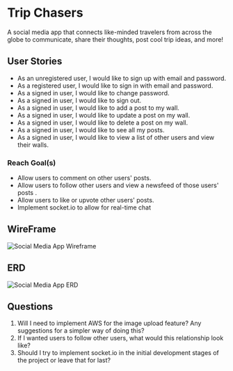 # Trip Chasers

A social media app that connects like-minded travelers from across the globe to communicate, share their thoughts, post cool trip ideas, and more!

## User Stories 

* As an unregistered user, I would like to sign up with email and password.
* As a registered user, I would like to sign in with email and password.
* As a signed in user, I would like to change password.
* As a signed in user, I would like to sign out.
* As a signed in user, I would like to add a post to my wall.
* As a signed in user, I would like to update a post on my wall.
* As a signed in user, I would like to delete a post on my wall.
* As a signed in user, I would like to see all my posts.
* As a signed in user, I would like to view a list of other users and view their walls.

### Reach Goal(s)
* Allow users to comment on other users' posts.
* Allow users to follow other users and view a newsfeed of those users' posts .
* Allow users to like or upvote other users' posts.
* Implement socket.io to allow for real-time chat

## WireFrame

![Social Media App Wireframe](https://media.git.generalassemb.ly/user/41949/files/bfc58774-65f8-4a7d-9395-b2bc02be36c4)

## ERD

![Social Media App ERD](https://media.git.generalassemb.ly/user/41949/files/32c68d75-724a-431e-b06a-c5ea47ca7a11)


## Questions

1. Will I need to implement AWS for the image upload feature? Any suggestions for a simpler way of doing this?
2. If I wanted users to follow other users, what would this relationship look like?
3. Should I try to implement socket.io in the initial development stages of the project or leave that for last?

